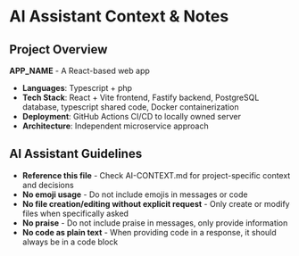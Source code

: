 # AI Assistant Context & Notes

## Project Overview
**APP_NAME** - A React-based web app
- **Languages**: Typescript + php
- **Tech Stack**: React + Vite frontend, Fastify backend, PostgreSQL database, typescript shared code, Docker containerization
- **Deployment**: GitHub Actions CI/CD to locally owned server
- **Architecture**: Independent microservice approach

## AI Assistant Guidelines
- **Reference this file** - Check AI-CONTEXT.md for project-specific context and decisions
- **No emoji usage** - Do not include emojis in messages or code
- **No file creation/editing without explicit request** - Only create or modify files when specifically asked
- **No praise** - Do not include praise in messages, only provide information
- **No code as plain text** - When providing code in a response, it should always be in a code block